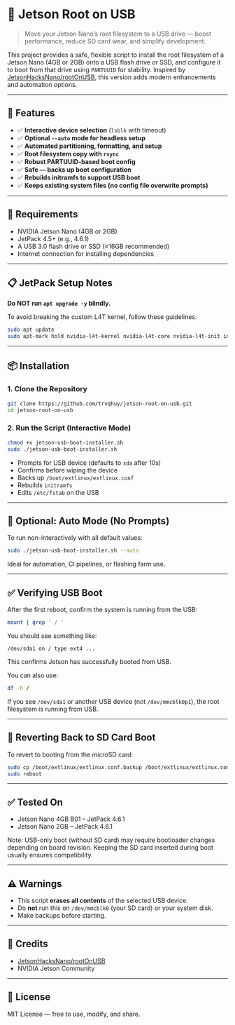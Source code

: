 # 🔌 Jetson Root on USB

> Move your Jetson Nano’s root filesystem to a USB drive — boost performance, reduce SD card wear, and simplify development.

This project provides a safe, flexible script to install the root filesystem of a Jetson Nano (4GB or 2GB) onto a USB flash drive or SSD, and configure it to boot from that drive using `PARTUUID` for stability. Inspired by [JetsonHacksNano/rootOnUSB](https://github.com/JetsonHacksNano/rootOnUSB), this version adds modern enhancements and automation options.

---

## 🚀 Features

- ✅ **Interactive device selection** (`lsblk` with timeout)
- ✅ **Optional `--auto` mode for headless setup**
- ✅ **Automated partitioning, formatting, and setup**
- ✅ **Root filesystem copy with `rsync`**
- ✅ **Robust PARTUUID-based boot config**
- ✅ **Safe — backs up boot configuration**
- ✅ **Rebuilds initramfs to support USB boot**
- ✅ **Keeps existing system files (no config file overwrite prompts)**

---

## 🧰 Requirements

- NVIDIA Jetson Nano (4GB or 2GB)
- JetPack 4.5+ (e.g., 4.6.1)
- A USB 3.0 flash drive or SSD (≥16GB recommended)
- Internet connection for installing dependencies

---

## 📋 JetPack Setup Notes

**Do NOT run `apt upgrade -y` blindly.**

To avoid breaking the custom L4T kernel, follow these guidelines:

```bash
sudo apt update
sudo apt-mark hold nvidia-l4t-kernel nvidia-l4t-core nvidia-l4t-init initramfs-tools
```

---

## 📦 Installation

### 1. Clone the Repository

```bash
git clone https://github.com/trvqhuy/jetson-root-on-usb.git
cd jetson-root-on-usb
```

### 2. Run the Script (Interactive Mode)

```bash
chmod +x jetson-usb-boot-installer.sh
sudo ./jetson-usb-boot-installer.sh
```

- Prompts for USB device (defaults to `sda` after 10s)
- Confirms before wiping the device
- Backs up `/boot/extlinux/extlinux.conf`
- Rebuilds `initramfs`
- Edits `/etc/fstab` on the USB

---

## 🤖 Optional: Auto Mode (No Prompts)

To run non-interactively with all default values:

```bash
sudo ./jetson-usb-boot-installer.sh --auto
```

Ideal for automation, CI pipelines, or flashing farm use.

---

## ✅ Verifying USB Boot

After the first reboot, confirm the system is running from the USB:

```bash
mount | grep ' / '
```

You should see something like:

```
/dev/sda1 on / type ext4 ...
```

This confirms Jetson has successfully booted from USB.

You can also use:

```bash
df -h /
```

If you see `/dev/sda1` or another USB device (not `/dev/mmcblk0p1`), the root filesystem is running from USB.

---

## 🔄 Reverting Back to SD Card Boot

To revert to booting from the microSD card:

```bash
sudo cp /boot/extlinux/extlinux.conf.backup /boot/extlinux/extlinux.conf
sudo reboot
```

---

## ✅ Tested On

- Jetson Nano 4GB B01 – JetPack 4.6.1
- Jetson Nano 2GB – JetPack 4.6.1

Note: USB-only boot (without SD card) may require bootloader changes depending on board revision. Keeping the SD card inserted during boot usually ensures compatibility.

---

## ⚠️ Warnings

- This script **erases all contents** of the selected USB device.
- Do **not** run this on `/dev/mmcblk0` (your SD card) or your system disk.
- Make backups before starting.

---

## 🙌 Credits

- [JetsonHacksNano/rootOnUSB](https://github.com/JetsonHacksNano/rootOnUSB)
- NVIDIA Jetson Community

---

## 📜 License

MIT License — free to use, modify, and share.

